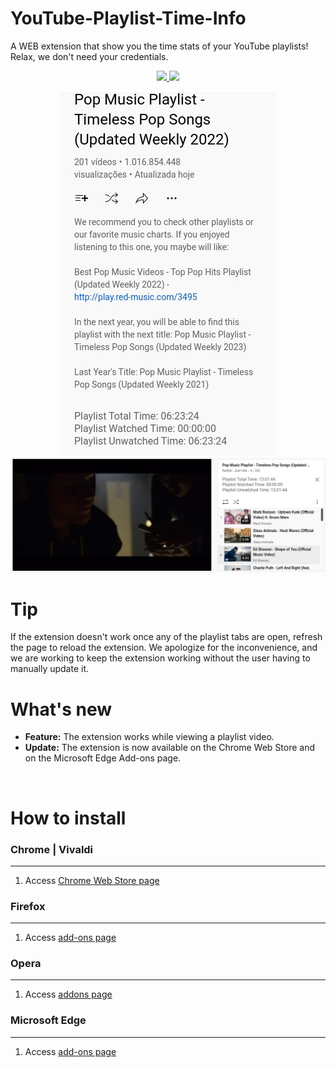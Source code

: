 # YouTube-Playlist-Time-Info

<p>A WEB extension that show you the time stats of your YouTube playlists! Relax, we don't need your credentials.</p>

<p  align="center">

<a  href="LICENSE.md"  target="_blank">

<img  src="https://img.shields.io/github/license/vitor0p9f/youtube-playlist-time-info?color=blue&style=plastic" />

</a>

<a  href="#">

<img  src="https://img.shields.io/github/languages/code-size/vitor0p9f/youtube-playlist-time-info?style=plastic" />

</a>

</p>

<p  align="center">

  <img  src="extension-example.jpg" alt="Image showing the extension working in the playlist info tab"/>
  <img  src="extension-example2.jpg" alt="Image showing the extension working while viewing a video in the playlist"/>

</p>  

# Tip
  
If the extension doesn't work once any of the playlist tabs are open, refresh the page to reload the extension. We apologize for the inconvenience, and we are working to keep the extension working without the user having to manually update it. 

# What's new

* <b>Feature:</b> The extension works while viewing a playlist video.
* <b>Update:</b> The extension is now available on the Chrome Web Store and on the Microsoft Edge Add-ons page.

<br>

# How to install

### Chrome | Vivaldi

<hr>

1. Access <a  href="https://chrome.google.com/webstore/detail/youtube-playlist-time-inf/baiijeboainjcealpenohoogjkplopmh">Chrome Web Store page</a>

### Firefox

<hr>

1. Access <a  href="https://addons.mozilla.org/pt-BR/firefox/addon/youtube-playlist-time-info/">add-ons page</a>

### Opera

<hr>

1. Access <a  href="https://addons.opera.com/en/extensions/details/youtube-playlist-time-info/">addons page</a>

### Microsoft Edge

<hr>

1. Access <a  href="https://microsoftedge.microsoft.com/addons/detail/youtube-playlist-time-inf/ndillecpkaamieconfpcilmipnigaoja">add-ons page</a>
